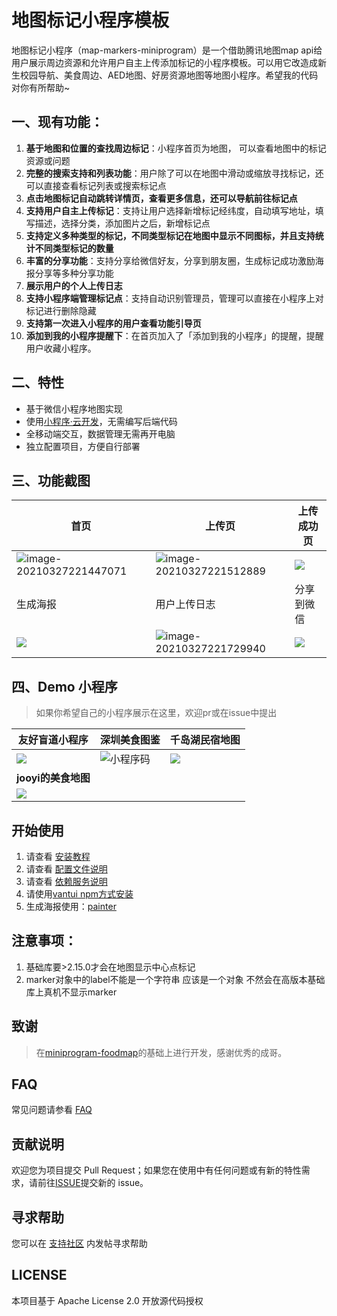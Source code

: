 # 地图标记小程序模板

地图标记小程序（map-markers-miniprogram）是一个借助腾讯地图map api给用户展示周边资源和允许用户自主上传添加标记的小程序模板。可以用它改造成新生校园导航、美食周边、AED地图、好房资源地图等地图小程序。希望我的代码对你有所帮助~

## 一、现有功能：

1. **基于地图和位置的查找周边标记**：小程序首页为地图， 可以查看地图中的标记资源或问题
2. **完整的搜索支持和列表功能**：用户除了可以在地图中滑动或缩放寻找标记，还可以直接查看标记列表或搜索标记点
3. **点击地图标记自动跳转详情页，查看更多信息，还可以导航前往标记点**
4. **支持用户自主上传标记**：支持让用户选择新增标记经纬度，自动填写地址，填写描述，选择分类，添加图片之后，新增标记点
5. **支持定义多种类型的标记，不同类型标记在地图中显示不同图标，并且支持统计不同类型标记的数量**
6. **丰富的分享功能**：支持分享给微信好友，分享到朋友圈，生成标记成功激励海报分享等多种分享功能
7. **展示用户的个人上传日志**
8. **支持小程序端管理标记点**：支持自动识别管理员，管理可以直接在小程序上对标记进行删除隐藏
9. **支持第一次进入小程序的用户查看功能引导页**
10. **添加到我的小程序提醒下**：在首页加入了「添加到我的小程序」的提醒，提醒用户收藏小程序。

## 二、特性

- 基于微信小程序地图实现
- 使用[小程序·云开发](https://developers.weixin.qq.com/miniprogram/dev/wxcloud/basis/getting-started.html)，无需编写后端代码
- 全移动端交互，数据管理无需再开电脑
- 独立配置项目，方便自行部署

## 三、功能截图

| 首页 | 上传页 | 上传成功页 |
| ---- |  ----| ----|
|![image-20210327221447071](../../Library/Application%20Support/typora-user-images/image-20210327221447071.png) |![image-20210327221512889](../../Library/Application%20Support/typora-user-images/image-20210327221512889.png)| ![](http://qny.volcanoblog.cn/markdown/20210327221526.png) |
| 生成海报 | 用户上传日志 | 分享到微信 |
| ![](http://qny.volcanoblog.cn/markdown/20210327221709.png) |![image-20210327221729940](../../Library/Application%20Support/typora-user-images/image-20210327221729940.png)|![](http://qny.volcanoblog.cn/markdown/20210327221657.png)|

## 四、Demo 小程序

> 如果你希望自己的小程序展示在这里，欢迎pr或在issue中提出

| 友好盲道小程序 | 深圳美食图鉴 | **千岛湖民宿地图**|
| ---- |  ----| ----|
| ![](http://qny.volcanoblog.cn/markdown/gh_a140ade9386a_258-20210327220337422.jpg) |![小程序码](http://qny.volcanoblog.cn/markdown/gh_ab61838fb8b2_258.jpg)| ![](https://postimg.aliavv.com/201810/pw1cy.jpg)|
| **jooyi的美食地图** |  |                                                  |
| ![](http://qny.volcanoblog.cn/markdown/mw4c9.jpg) |||

## 开始使用
1. 请查看 [安装教程](https://github.com/CloudKits/miniprogram-foodmap/wiki/Install)
2. 请查看 [配置文件说明](https://github.com/CloudKits/miniprogram-foodmap/wiki/Settings)
3. 请查看 [依赖服务说明](https://github.com/CloudKits/miniprogram-foodmap/wiki/Service)
4. 请使用[vantui npm方式安装](https://vant-contrib.gitee.io/vant-weapp/#/quickstart)
5. 生成海报使用：[painter](https://github.com/Kujiale-Mobile/Painter) 


## 注意事项：

1. 基础库要>2.15.0才会在地图显示中心点标记
2. marker对象中的label不能是一个字符串 应该是一个对象 不然会在高版本基础库上真机不显示marker

## 致谢

>  在[miniprogram-foodmap](https://github.com/CloudKits/miniprogram-foodmap)的基础上进行开发，感谢优秀的成哥。

## FAQ

常见问题请参看 [FAQ](https://github.com/CloudKits/miniprogram-foodmap/wiki/FAQ)

## 贡献说明

欢迎您为项目提交 Pull Request；如果您在使用中有任何问题或有新的特性需求，请前往[ISSUE](https://github.com/CloudKits/miniprogram-foodmap/issues)提交新的 issue。

## 寻求帮助

您可以在 [支持社区](https://www.xieit.com/forum-51-1.html) 内发帖寻求帮助

## LICENSE

本项目基于 Apache License 2.0 开放源代码授权 
